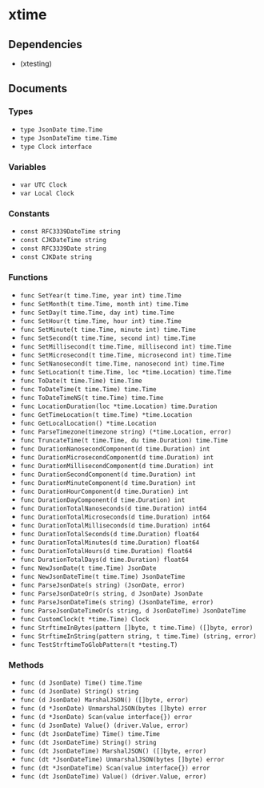 # xtime

## Dependencies

+ (xtesting)

## Documents

### Types

+ `type JsonDate time.Time`
+ `type JsonDateTime time.Time`
+ `type Clock interface`

### Variables

+ `var UTC Clock`
+ `var Local Clock`

### Constants

+ `const RFC3339DateTime string`
+ `const CJKDateTime string`
+ `const RFC3339Date string`
+ `const CJKDate string`

### Functions

+ `func SetYear(t time.Time, year int) time.Time`
+ `func SetMonth(t time.Time, month int) time.Time`
+ `func SetDay(t time.Time, day int) time.Time`
+ `func SetHour(t time.Time, hour int) time.Time`
+ `func SetMinute(t time.Time, minute int) time.Time`
+ `func SetSecond(t time.Time, second int) time.Time`
+ `func SetMillisecond(t time.Time, millisecond int) time.Time`
+ `func SetMicrosecond(t time.Time, microsecond int) time.Time`
+ `func SetNanosecond(t time.Time, nanosecond int) time.Time`
+ `func SetLocation(t time.Time, loc *time.Location) time.Time`
+ `func ToDate(t time.Time) time.Time`
+ `func ToDateTime(t time.Time) time.Time`
+ `func ToDateTimeNS(t time.Time) time.Time`
+ `func LocationDuration(loc *time.Location) time.Duration`
+ `func GetTimeLocation(t time.Time) *time.Location`
+ `func GetLocalLocation() *time.Location`
+ `func ParseTimezone(timezone string) (*time.Location, error)`
+ `func TruncateTime(t time.Time, du time.Duration) time.Time`
+ `func DurationNanosecondComponent(d time.Duration) int`
+ `func DurationMicrosecondComponent(d time.Duration) int`
+ `func DurationMillisecondComponent(d time.Duration) int`
+ `func DurationSecondComponent(d time.Duration) int`
+ `func DurationMinuteComponent(d time.Duration) int`
+ `func DurationHourComponent(d time.Duration) int`
+ `func DurationDayComponent(d time.Duration) int`
+ `func DurationTotalNanoseconds(d time.Duration) int64`
+ `func DurationTotalMicroseconds(d time.Duration) int64`
+ `func DurationTotalMilliseconds(d time.Duration) int64`
+ `func DurationTotalSeconds(d time.Duration) float64`
+ `func DurationTotalMinutes(d time.Duration) float64`
+ `func DurationTotalHours(d time.Duration) float64`
+ `func DurationTotalDays(d time.Duration) float64`
+ `func NewJsonDate(t time.Time) JsonDate`
+ `func NewJsonDateTime(t time.Time) JsonDateTime`
+ `func ParseJsonDate(s string) (JsonDate, error)`
+ `func ParseJsonDateOr(s string, d JsonDate) JsonDate`
+ `func ParseJsonDateTime(s string) (JsonDateTime, error)`
+ `func ParseJsonDateTimeOr(s string, d JsonDateTime) JsonDateTime`
+ `func CustomClock(t *time.Time) Clock`
+ `func StrftimeInBytes(pattern []byte, t time.Time) ([]byte, error)`
+ `func StrftimeInString(pattern string, t time.Time) (string, error)`
+ `func TestStrftimeToGlobPattern(t *testing.T)`

### Methods

+ `func (d JsonDate) Time() time.Time`
+ `func (d JsonDate) String() string`
+ `func (d JsonDate) MarshalJSON() ([]byte, error)`
+ `func (d *JsonDate) UnmarshalJSON(bytes []byte) error`
+ `func (d *JsonDate) Scan(value interface{}) error`
+ `func (d JsonDate) Value() (driver.Value, error)`
+ `func (dt JsonDateTime) Time() time.Time`
+ `func (dt JsonDateTime) String() string`
+ `func (dt JsonDateTime) MarshalJSON() ([]byte, error)`
+ `func (dt *JsonDateTime) UnmarshalJSON(bytes []byte) error`
+ `func (dt *JsonDateTime) Scan(value interface{}) error`
+ `func (dt JsonDateTime) Value() (driver.Value, error)`
